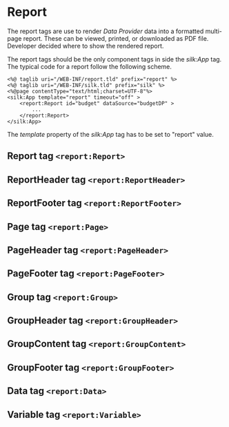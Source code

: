 # Report

The report tags are use to render _Data Provider_ data into a formatted multi-page report. These can be viewed, printed, or downloaded as PDF file. Developer decided where to show the rendered report.

The report tags should be the only component tags in side the _silk:App_ tag. The typical code for a report follow the following scheme.

```markup
<%@ taglib uri="/WEB-INF/report.tld" prefix="report" %>
<%@ taglib uri="/WEB-INF/silk.tld" prefix="silk" %>
<%@page contentType="text/html;charset=UTF-8"%>
<silk:App template="report" timeout="off" >
    <report:Report id="budget" dataSource="budgetDP" >
        ...
    </report:Report>
</silk:App>
```

The _template_ property of the _silk:App_ tag has to be set to "report" value.

## Report tag `<report:Report>`

## ReportHeader tag `<report:ReportHeader>`

## ReportFooter tag `<report:ReportFooter>`

## Page tag `<report:Page>`

## PageHeader tag `<report:PageHeader>`

## PageFooter tag `<report:PageFooter>`

## Group tag `<report:Group>`

## GroupHeader tag `<report:GroupHeader>`

## GroupContent tag `<report:GroupContent>`

## GroupFooter tag `<report:GroupFooter>`

## Data tag `<report:Data>`

## Variable tag `<report:Variable>`

